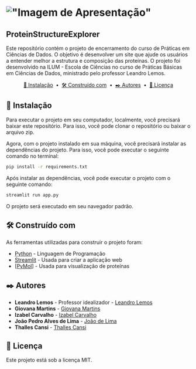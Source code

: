 # !["Imagem de Apresentação"](images/Banco%20de%20dados%20-%20Aminoácidos.gif)

## ProteinStructureExplorer

Este repositório contém o projeto de encerramento do curso de Práticas em Ciências de Dados. O objetivo é desenvolver um site que ajude os usuários a entender melhor a estrutura e composição das proteínas. O projeto foi desenvolvido na ILUM - Escola de Ciências no curso de Práticas Básicas em Ciências de Dados, ministrado pelo professor Leandro Lemos.

<p align="center">
  <a href="[#🔧 Instalação]">🔧 Instalação</a> &nbsp;&bull;&nbsp;
  <a href="[#🛠️ Construído com]">🛠️ Construído com</a> &nbsp;&bull;&nbsp;
  <a href="[#✒️ Autores]">✒️ Autores</a> &nbsp;&bull;&nbsp;
  <a href="[#📄 Licença]">📄 Licença</a>
</p>

## 🔧 Instalação

Para executar o projeto em seu computador, localmente, você precisará baixar este repositório. Para isso, você pode clonar o repositório ou baixar o arquivo zip.

Agora, com o projeto instalado em sua máquina, você precisará instalar as dependências do projeto. Para isso, você pode executar o seguinte comando no terminal:

```bash
pip install -r requirements.txt
```

Após instalar as dependências, você pode executar o projeto com o seguinte comando:

```bash
streamlit run app.py
```

O projeto será executado em seu navegador padrão.

## 🛠️ Construído com

As ferramentas utilizadas para construir o projeto foram:

-   [Python](https://python.org) - Linguagem de Programação
-   [Streamlit](https://streamlit.io) - Usada para criar a aplicação web
-   [[PyMol](https://www.pymol.org/)] - Usada para visualização de proteínas

## ✒️ Autores

-   **Leandro Lemos** - Professor idealizador - [Leandro Lemos]()
-   **Giovana Martins** - [Giovana Martins](https://github.com/giovana2005)
-   **Izabel Carvalho** - [Izabel Carvalho](https://github.com/IzabelCarvalho)
-   **João Pedro Alves de Lima** - [João de Lima](https://github.com/SpiderUntidy/)
-   **Thalles Cansi** - [Thalles Cansi](https://github.com/ThallesCansi)

## 📄 Licença

Este projeto está sob a licença MIT.
